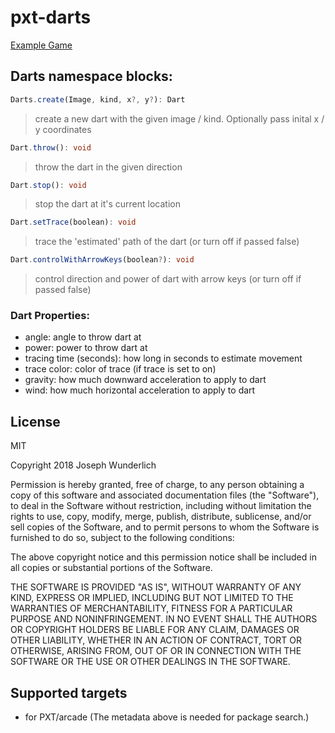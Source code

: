 # pxt-darts

[Example Game](https://makecode.com/_UMqKAuRJoPkA)

## Darts namespace blocks:
```ts
Darts.create(Image, kind, x?, y?): Dart
```
> create a new dart with the given image / kind. Optionally pass inital x / y coordinates

```ts
Dart.throw(): void
```

> throw the dart in the given direction

```ts
Dart.stop(): void
```

> stop the dart at it's current location

```ts
Dart.setTrace(boolean): void
```

> trace the 'estimated' path of the dart (or turn off if passed false)

```ts
Dart.controlWithArrowKeys(boolean?): void
```

> control direction and power of dart with arrow keys (or turn off if passed false)

### Dart Properties:
* angle: angle to throw dart at
* power: power to throw dart at
* tracing time (seconds): how long in seconds to estimate movement
* trace color: color of trace (if trace is set to on)
* gravity: how much downward acceleration to apply to dart
* wind: how much horizontal acceleration to apply to dart

## License

MIT

Copyright 2018 Joseph Wunderlich

Permission is hereby granted, free of charge, to any person obtaining a copy of this software and associated documentation files (the "Software"), to deal in the Software without restriction, including without limitation the rights to use, copy, modify, merge, publish, distribute, sublicense, and/or sell copies of the Software, and to permit persons to whom the Software is furnished to do so, subject to the following conditions:

The above copyright notice and this permission notice shall be included in all copies or substantial portions of the Software.

THE SOFTWARE IS PROVIDED "AS IS", WITHOUT WARRANTY OF ANY KIND, EXPRESS OR IMPLIED, INCLUDING BUT NOT LIMITED TO THE WARRANTIES OF MERCHANTABILITY, FITNESS FOR A PARTICULAR PURPOSE AND NONINFRINGEMENT. IN NO EVENT SHALL THE AUTHORS OR COPYRIGHT HOLDERS BE LIABLE FOR ANY CLAIM, DAMAGES OR OTHER LIABILITY, WHETHER IN AN ACTION OF CONTRACT, TORT OR OTHERWISE, ARISING FROM, OUT OF OR IN CONNECTION WITH THE SOFTWARE OR THE USE OR OTHER DEALINGS IN THE SOFTWARE.

## Supported targets

* for PXT/arcade
(The metadata above is needed for package search.)

